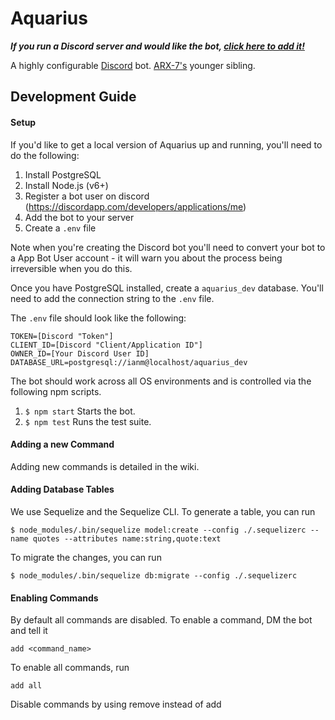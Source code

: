 # Aquarius

__*If you run a Discord server and would like the bot, [click here to add it!](https://discordapp.com/oauth2/authorize?client_id=176793254350684160&scope=bot&permissions=0)*__

A highly configurable [Discord](https://discordapp.com/) bot. [ARX-7's](https://github.com/IanMitchell/ARX-7) younger sibling.


## Development Guide

#### Setup

If you'd like to get a local version of Aquarius up and running, you'll need to do the following:

1. Install PostgreSQL
2. Install Node.js (v6+)
3. Register a bot user on discord (https://discordapp.com/developers/applications/me)
4. Add the bot to your server
5. Create a `.env` file

Note when you're creating the Discord bot you'll need to convert your bot to a App Bot User account - it will warn you about the process being irreversible when you do this.

Once you have PostgreSQL installed, create a `aquarius_dev` database. You'll need to add the connection string to the `.env` file.

The `.env` file should look like the following:

```
TOKEN=[Discord "Token"]
CLIENT_ID=[Discord "Client/Application ID"]
OWNER_ID=[Your Discord User ID]
DATABASE_URL=postgresql://ianm@localhost/aquarius_dev
```

The bot should work across all OS environments and is controlled via the following npm scripts.

1. `$ npm start` Starts the bot.
2. `$ npm test` Runs the test suite.

#### Adding a new Command

Adding new commands is detailed in the wiki.

#### Adding Database Tables

We use Sequelize and the Sequelize CLI. To generate a table, you can run

```
$ node_modules/.bin/sequelize model:create --config ./.sequelizerc --name quotes --attributes name:string,quote:text
```

To migrate the changes, you can run

```
$ node_modules/.bin/sequelize db:migrate --config ./.sequelizerc
```

#### Enabling Commands

By default all commands are disabled. To enable a command, DM the bot and tell it

```
add <command_name>
```

To enable all commands, run

```
add all
```

Disable commands by using remove instead of add
